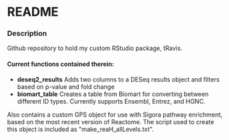 # README

### Description
Github repository to hold my custom RStudio package, tRavis. 

#### Current functions contained therein:
- **deseq2_results** Adds two columns to a DESeq results object and filters based on p-value and fold change
- **biomart_table** Creates a table from Biomart for converting between different ID types. Currently supports Ensembl, Entrez, and HGNC. 

Also contains a custom GPS object for use with Sigora pathway enrichment, based on the most recent version of Reactome. 
The script used to create this object is included as "make_reaH_allLevels.txt". 
